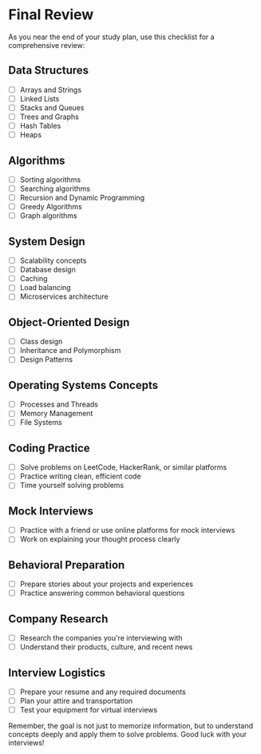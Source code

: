 # Final Review

As you near the end of your study plan, use this checklist for a comprehensive review:

## Data Structures
- [ ] Arrays and Strings
- [ ] Linked Lists
- [ ] Stacks and Queues
- [ ] Trees and Graphs
- [ ] Hash Tables
- [ ] Heaps

## Algorithms
- [ ] Sorting algorithms
- [ ] Searching algorithms
- [ ] Recursion and Dynamic Programming
- [ ] Greedy Algorithms
- [ ] Graph algorithms

## System Design
- [ ] Scalability concepts
- [ ] Database design
- [ ] Caching
- [ ] Load balancing
- [ ] Microservices architecture

## Object-Oriented Design
- [ ] Class design
- [ ] Inheritance and Polymorphism
- [ ] Design Patterns

## Operating Systems Concepts
- [ ] Processes and Threads
- [ ] Memory Management
- [ ] File Systems

## Coding Practice
- [ ] Solve problems on LeetCode, HackerRank, or similar platforms
- [ ] Practice writing clean, efficient code
- [ ] Time yourself solving problems

## Mock Interviews
- [ ] Practice with a friend or use online platforms for mock interviews
- [ ] Work on explaining your thought process clearly

## Behavioral Preparation
- [ ] Prepare stories about your projects and experiences
- [ ] Practice answering common behavioral questions

## Company Research
- [ ] Research the companies you're interviewing with
- [ ] Understand their products, culture, and recent news

## Interview Logistics
- [ ] Prepare your resume and any required documents
- [ ] Plan your attire and transportation
- [ ] Test your equipment for virtual interviews

Remember, the goal is not just to memorize information, but to understand concepts deeply and apply them to solve problems. Good luck with your interviews!